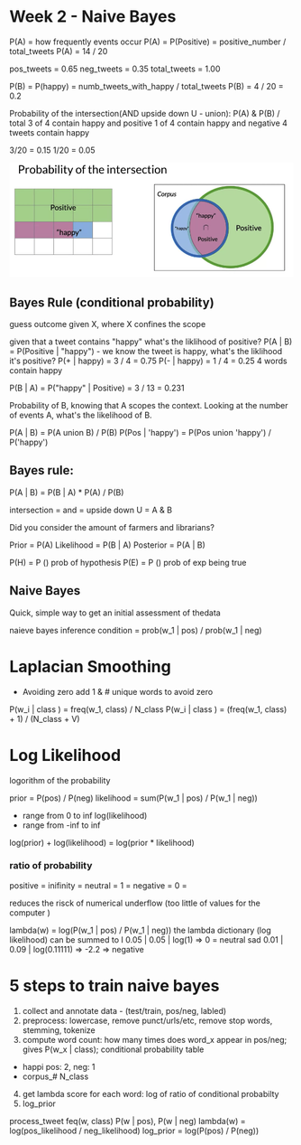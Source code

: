 # Week 2 - Naive Bayes

P(A) = how frequently events occur
P(A) = P(Positive) = positive_number / total_tweets
P(A) = 14 / 20

pos_tweets = 0.65
neg_tweets = 0.35
total_tweets = 1.00

P(B) = P(happy) = numb_tweets_with_happy / total_tweets
P(B) = 4 / 20 = 0.2


Probability of the intersection(AND upside down U - union): 
P(A) & P(B) / total
3 of 4 contain happy and positive
1 of 4 contain happy and negative
4 tweets contain happy

3/20 = 0.15
1/20 = 0.05

![Alt text](<Screenshot 2023-09-30 at 2.22.36 PM.png>)

## Bayes Rule (conditional probability)
guess outcome given X, where X confines the scope

given that a tweet contains "happy" what's the liklihood of positive?
P(A | B) = P(Positive | "happy") - we know the tweet is happy, what's the liklihood it's positive?
P(+ | happy) = 3 / 4 = 0.75
P(- | happy) = 1 / 4 = 0.25
4 words contain happy

P(B | A) = P("happy" | Positive) = 3 / 13 = 0.231

Probability of B, knowing that A scopes the context.
Looking at the number of events A, what's the likelihood of B.

P(A | B) = P(A union B) / P(B)
P(Pos | 'happy') = P(Pos union 'happy') / P('happy')


## Bayes rule:

P(A | B) = P(B | A) * P(A) / P(B)

intersection = and = upside down U = A & B

Did you consider the amount of farmers and librarians?

Prior = P(A)
Likelihood = P(B | A)
Posterior = P(A | B)

P(H) = P () prob of hypothesis
P(E) = P () prob of exp being true

## Naive Bayes
Quick, simple way to get an initial assessment of thedata

naieve bayes inference condition =  prob(w_1 | pos) / prob(w_1 | neg)


# Laplacian Smoothing
- Avoiding zero
add 1 & # unique words to avoid zero

P(w_i | class ) = freq(w_1, class) / N_class
P(w_i | class ) = (freq(w_1, class) + 1) / (N_class + V)

# Log Likelihood
logorithm of the probability

prior = P(pos) / P(neg)
likelihood = sum(P(w_1 | pos) / P(w_1 | neg))
  - range from 0 to inf
log(likelihood) 
  - range from -inf to inf

log(prior) + log(likelihood) = log(prior * likelihood)


### ratio of probability

positive = inifinity = 
neutral  = 1         =
negative = 0         = 

reduces the risck of numerical underflow (too little of values for the computer )

lambda(w) = log(P(w_1 | pos) / P(w_1 | neg))
the lambda dictionary (log likelihood) can be summed to 
I 0.05 | 0.05 | log(1) => 0 = neutral
sad 0.01 | 0.09 | log(0.11111) => -2.2 => negative

# 5 steps to train naive bayes
1. collect and annotate data - (test/train, pos/neg, labled)
2. preprocess: lowercase, remove punct/urls/etc, remove stop words, stemming, tokenize
3. compute word count: how many times does word_x appear in pos/neg; gives P(w_x | class); conditional probability table
  - happi    pos: 2, neg: 1
  - corpus_# N_class 
4. get lambda score for each word: log of ratio of conditional probabilty
5. log_prior

process_tweet
feq(w, class)
P(w | pos), P(w | neg)
lambda(w) = log(pos_likelihood / neg_likelihood)
log_prior = log(P(pos) / P(neg))





